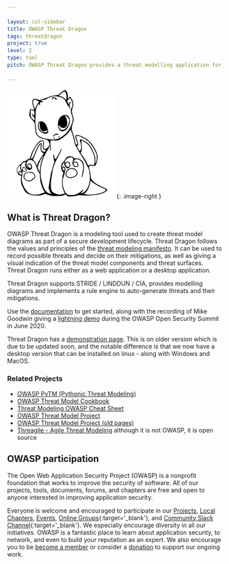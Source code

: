 ```yaml
---

layout: col-sidebar
title: OWASP Threat Dragon
tags: threatdragon
project: true
level: 2
type: tool
pitch: OWASP Threat Dragon provides a threat modelling application for teams implementing the STRIDE approach, either as a desktop or as a web application. Great for both developers and defenders alike

---
```


<style type="text/css">
.image-left {
  display: block;
  margin-left: auto;
  margin-right: auto;
  float: left;
}
.image-right {
  display: block;
  margin-left: auto;
  margin-right: auto;
  float: right;
}
</style>

![cupcake logo](/assets/images/cupcake-256x256.png){: .image-right }

## What is Threat Dragon?

OWASP Threat Dragon is a modeling tool used to create threat model diagrams as part of a secure development lifecycle.
Threat Dragon follows the values and principles of the [threat modeling manifesto](https://www.threatmodelingmanifesto.org/).
It can be used to record possible threats and decide on their mitigations, as well as giving a visual indication
of the threat model components and threat surfaces. Threat Dragon runs either as a web application or a desktop application.

Threat Dragon supports STRIDE / LINDDUN / CIA, provides modelling diagrams and implements a rule engine to auto-generate
threats and their mitigations.

Use the [documentation](https://threatdragon.github.io) to get started, along with the recording of Mike Goodwin
giving a [lightning demo](https://youtu.be/n6JGcZGFq5o) during the OWASP Open Security Summit in June 2020.

Threat Dragon has a [demonstration page](https://threatdragon.org/login). This is on older version which is due to be
updated soon, and the notable difference is that we now have a desktop version that can be installed on linux - along
with Windows and MacOS.

### Related Projects
* [OWASP PyTM (Pythonic Threat Modeling)](https://owasp.org/www-project-pytm/)
* [OWASP Threat Model Cookbook](https://owasp.org/www-project-threat-model-cookbook/)
* [Threat Modeling OWASP Cheat Sheet](https://cheatsheetseries.owasp.org/cheatsheets/Threat_Modeling_Cheat_Sheet.html)
* [OWASP Threat Model Project](https://owasp.org/www-project-threat-model/)
* [OWASP Threat Model Project (old pages)](https://wiki.owasp.org/index.php/OWASP_Threat_Model_Project#tab=Main)
* [Threagile - Agile Threat Modeling](https://threagile.io) although it is not OWASP, it is open source

## OWASP participation
The Open Web Application Security Project (OWASP) is a nonprofit foundation that works to improve the security of
software. All of our projects, tools, documents, forums, and chapters are free and open to anyone interested in
improving application security. 

Everyone is welcome and encouraged to participate in our [Projects](/projects), [Local Chapters](/chapters),
[Events](/events), [Online Groups](https://groups.google.com/a/owasp.com/){:target='_blank'},
and [Community Slack Channel](https://owasp.slack.com/){:target='_blank'}. We especially encourage diversity
in all our initiatives. OWASP is a fantastic place to learn about application security, to network, and even
to build your reputation as an expert. We also encourage you to be [become a member](/membership) or consider
a [donation](/donate) to support our ongoing work.
